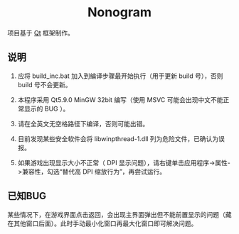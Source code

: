 <h1 align="center">Nonogram</h1>

项目基于 <a href="https://www.qt.io/">Qt</a> 框架制作。

## 说明

1. 应将 build_inc.bat 加入到编译步骤最开始执行（用于更新 build 号），否则 build 号不会更新。

2. 本程序采用 Qt5.9.0 MinGW 32bit 编写（使用 MSVC 可能会出现中文不能正常显示的 BUG ）。

3. 请在全英文无空格路径下编译，否则可能出错。

4. 目前发现某些安全软件会将 libwinpthread-1.dll 列为危险文件，已确认为误报。

5. 如果游戏出现显示大小不正常（ DPI 显示问题），请右键单击应用程序->属性->兼容性，勾选“替代高 DPI 缩放行为”，再尝试运行。


## 已知BUG

某些情况下，在游戏界面点击返回，会出现主界面弹出但不能前置显示的问题（藏在其他窗口后面）。此时手动最小化窗口再最大化窗口即可解决问题。
